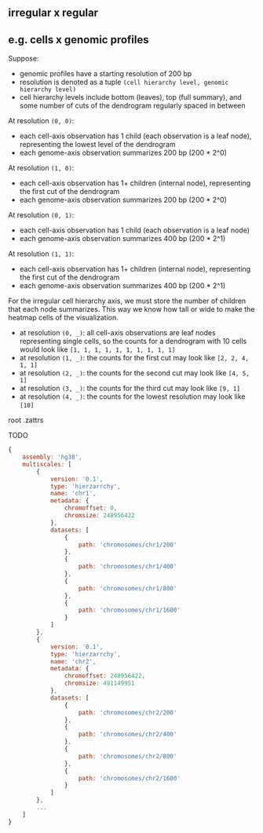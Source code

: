 
## irregular x regular

## e.g. cells x genomic profiles

Suppose:
- genomic profiles have a starting resolution of 200 bp
- resolution is denoted as a tuple `(cell hierarchy level, genomic hierarchy level)`
- cell hierarchy levels include bottom (leaves), top (full summary), and some number of cuts of the dendrogram regularly spaced in between

At resolution `(0, 0)`:
- each cell-axis observation has 1 child (each observation is a leaf node), representing the lowest level of the dendrogram
- each genome-axis observation summarizes 200 bp (200 * 2^0)

At resolution `(1, 0)`:
- each cell-axis observation has 1+ children (internal node), representing the first cut of the dendrogram
- each genome-axis observation summarizes 200 bp (200 * 2^0)

At resolution `(0, 1)`:
- each cell-axis observation has 1 child (each observation is a leaf node)
- each genome-axis observation summarizes 400 bp (200 * 2^1)

At resolution `(1, 1)`:
- each cell-axis observation has 1+ children (internal node), representing the first cut of the dendrogram
- each genome-axis observation summarizes 400 bp (200 * 2^1)

For the irregular cell hierarchy axis, we must store the number of children that each node summarizes. This way we know how tall or wide to make the heatmap cells of the visualization.

- at resolution `(0, _)`: all cell-axis observations are leaf nodes representing single cells, so the counts for a dendrogram with 10 cells would look like `[1, 1, 1, 1, 1, 1, 1, 1, 1, 1]`
- at resolution `(1, _)`: the counts for the first cut may look like `[2, 2, 4, 1, 1]`
- at resolution `(2, _)`: the counts for the second cut may look like `[4, 5, 1]`
- at resolution `(3, _)`: the counts for the third cut may look like `[9, 1]`
- at resolution `(4, _)`: the counts for the lowest resolution may look like `[10]`



root .zattrs

TODO

```js
{
    assembly: 'hg38',
    multiscales: [
        {
            version: '0.1',
            type: 'hierzarrchy',
            name: 'chr1',
            metadata: {
                chromoffset: 0,
                chromsize: 248956422
            },
            datasets: [
                {
                    path: 'chromosomes/chr1/200'
                },
                {
                    path: 'chromosomes/chr1/400'
                },
                {
                    path: 'chromosomes/chr1/800'
                },
                {
                    path: 'chromosomes/chr1/1600'
                }
            ]
        },
        {
            version: '0.1',
            type: 'hierzarrchy',
            name: 'chr2',
            metadata: {
                chromoffset: 248956422,
                chromsize: 491149951
            },
            datasets: [
                {
                    path: 'chromosomes/chr2/200'
                },
                {
                    path: 'chromosomes/chr2/400'
                },
                {
                    path: 'chromosomes/chr2/800'
                },
                {
                    path: 'chromosomes/chr2/1600'
                }
            ]
        },
        ...
    ]
}
```